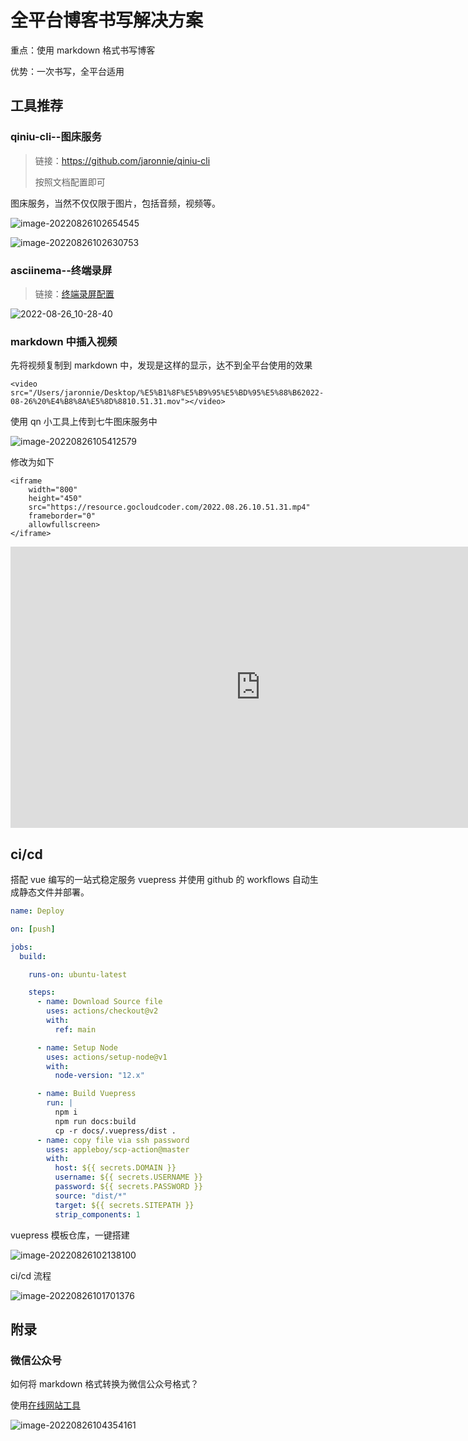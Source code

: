 # 全平台博客书写解决方案

重点：使用 markdown 格式书写博客

优势：一次书写，全平台适用

## 工具推荐

### qiniu-cli--图床服务

> 链接：https://github.com/jaronnie/qiniu-cli
>
> 按照文档配置即可

图床服务，当然不仅仅限于图片，包括音频，视频等。

![image-20220826102654545](https://resource.gocloudcoder.com/image-20220826102654545.png)

![image-20220826102630753](https://resource.gocloudcoder.com/image-20220826102630753.png)

### asciinema--终端录屏

> 链接：[终端录屏配置](https://blog.jaronnie.com/linux%e7%bb%88%e7%ab%af%e5%bd%95%e5%b1%8f%e5%b7%a5%e5%85%b7asciinema%e5%b9%b6%e8%bd%ac%e4%b8%bagif/)

![2022-08-26_10-28-40](https://resource.gocloudcoder.com/2022-08-26_10-28-40.gif)

### markdown 中插入视频

先将视频复制到 markdown 中，发现是这样的显示，达不到全平台使用的效果

```shell
<video src="/Users/jaronnie/Desktop/%E5%B1%8F%E5%B9%95%E5%BD%95%E5%88%B62022-08-26%20%E4%B8%8A%E5%8D%8810.51.31.mov"></video>
```

使用 qn 小工具上传到七牛图床服务中

![image-20220826105412579](https://resource.gocloudcoder.com/image-20220826105412579.png)

修改为如下

```shell
<iframe 
    width="800" 
    height="450" 
    src="https://resource.gocloudcoder.com/2022.08.26.10.51.31.mp4"
    frameborder="0" 
    allowfullscreen>
</iframe>
```

<iframe 
    width="800" 
    height="450" 
    src="https://resource.gocloudcoder.com/2022.08.26.10.51.31.mov"
    frameborder="0" 
    allowfullscreen>
</iframe>

## ci/cd

搭配 vue 编写的一站式稳定服务 vuepress 并使用 github 的 workflows 自动生成静态文件并部署。

```yaml
name: Deploy

on: [push]

jobs:
  build:

    runs-on: ubuntu-latest

    steps:
      - name: Download Source file
        uses: actions/checkout@v2
        with:
          ref: main

      - name: Setup Node
        uses: actions/setup-node@v1
        with:
          node-version: "12.x"

      - name: Build Vuepress
        run: |
          npm i
          npm run docs:build
          cp -r docs/.vuepress/dist .
      - name: copy file via ssh password
        uses: appleboy/scp-action@master
        with:
          host: ${{ secrets.DOMAIN }}
          username: ${{ secrets.USERNAME }}
          password: ${{ secrets.PASSWORD }}  
          source: "dist/*"
          target: ${{ secrets.SITEPATH }}
          strip_components: 1
```

vuepress 模板仓库，一键搭建

![image-20220826102138100](https://resource.gocloudcoder.com/image-20220826102138100.png)

ci/cd 流程

![image-20220826101701376](https://resource.gocloudcoder.com/image-20220826101701376.png)



## 附录

### 微信公众号

如何将 markdown 格式转换为微信公众号格式？

使用[在线网站工具](https://doocs.gitee.io/md/)

![image-20220826104354161](https://resource.gocloudcoder.com/image-20220826104354161.png)
